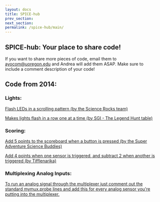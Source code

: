 ```yaml
---
layout: docs
title: SPICE-hub
prev_section: 
next_section: 
permalink: /spice-hub/main/
---
```


## SPICE-hub: Your place to share code!

If you want to share more pieces of code, email them to ayocom@uoregon.edu and Andrea will add them ASAP. Make sure to include a comment description of your code!

## Code from 2014:

### Lights:

<a href="{{ site.baseurl }}/spice-hub/science-rocks.txt">Flash LEDs in a scrolling pattern (by the Science Rocks team)</a>

<a href="{{ site.baseurl }}/spice-hub/YAY.txt">Makes lights flash in a row one at a time (by SGI - The Legend Hunt table)</a>

### Scoring:

<a href="{{ site.baseurl }}/spice-hub/addfivepoints.txt">Add 5 points to the scoreboard when a button is pressed (by the Super Adventure Science Buddies)</a>

<a href="{{ site.baseurl }}/spice-hub/sensors-points.txt">Add 4 points when one sensor is triggered, and subtract 2 when another is triggered (by Tifflenarika)</a>

### Multiplexing Analog Inputs:

<a href="{{ site.baseurl }}/spice-hub/multiplex-analog.txt">To run an analog signal through the multiplexer just comment out the standard mymux.probe lines and add this for every analog sensor you're putting into the multiplexer.</a>